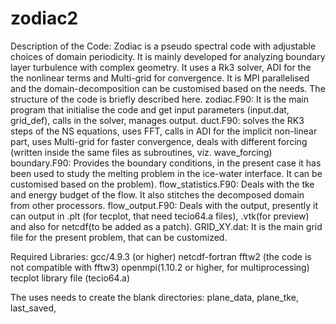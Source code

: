 # zodiac2
Description of the Code:  Zodiac is a pseudo spectral code with adjustable choices of domain periodicity. It is mainly developed for analyzing boundary layer turbulence with complex geometry. It uses a Rk3 solver, ADI for the the nonlinear terms and Multi-grid for convergence. It is MPI parallelised and the domain-decomposition  can be customised based on the needs. The structure of the code is briefly described here.  zodiac.F90: It is the  main program that initialise the code and get input parameters (input.dat, grid_def), calls in the solver, manages  output.  duct.F90: solves the RK3 steps of the NS equations, uses FFT, calls in ADI for the implicit non-linear part, uses Multi-grid for faster convergence, deals with different forcing (written inside the same files as subroutines, viz. wave_forcing)  boundary.F90: Provides the boundary conditions, in the present case it  has been used to study the melting problem in the ice-water interface. It can be customised based on the problem).  flow_statistics.F90: Deals with the tke and energy budget of the flow. It also stitches the decomposed domain from other processors.  flow_output.F90: Deals with the output, presently it can output in .plt (for tecplot, that need tecio64.a files), .vtk(for preview) and also for netcdf(to be added as a patch).  GRID_XY.dat:  It is the main grid file for the present problem, that can be customized.

Required Libraries:
gcc/4.9.3 (or higher)
netcdf-fortran
fftw2 (the code is not compatible with fftw3)
openmpi(1.10.2 or higher, for multiprocessing)
tecplot library file (tecio64.a)

The uses needs to create the blank directories: plane_data, plane_tke, last_saved, 
